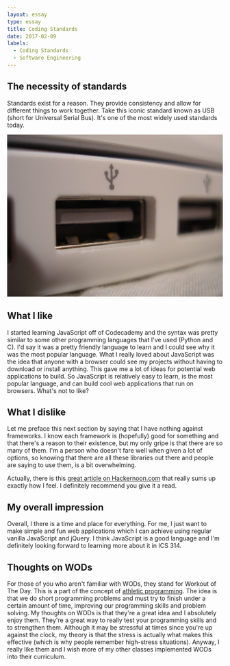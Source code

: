 ```yaml
---
layout: essay
type: essay
title: Coding Standards
date: 2017-02-09
labels:
  - Coding Standards
  - Software Engineering
---
```


## The necessity of standards 
Standards exist for a reason. They provide consistency and allow for different things to work together. Take this iconic standard known as USB (short for Universal Serial Bus). It's one of the most widely used standards today.

<img class="ui medium image" src="../images/usb-port.jpg">

## What I like
I started learning JavaScript off of Codecademy and the syntax was pretty similar to some other programming languages that I've used (Python and C). I'd say it was a pretty friendly language to learn and I could see why it was the most popular language. What I really loved about JavaScript was the idea that anyone with a browser could see my projects without having to download or install anything. This gave me a lot of ideas for potential web applications to build. So JavaScript is relatively easy to learn, is the most popular language, and can build cool web applications that run on browsers. What's not to like?

## What I dislike
Let me preface this next section by saying that I have nothing against frameworks. I know each framework is (hopefully) good for something and that there's a reason to their existence, but my only gripe is that there are so many of them. I'm a person who doesn't fare well when given a lot of options, so knowing that there are all these libraries out there and people are saying to use them, is a bit overwhelming.


Actually, there is this [great article on Hackernoon.com](https://hackernoon.com/how-it-feels-to-learn-javascript-in-2016-d3a717dd577f#.4gto39so7) that really sums up exactly how I feel. I definitely recommend you give it a read.

## My overall impression
Overall, I there is a time and place for everything. For me, I just want to make simple and fun web applications which I can achieve using regular vanilla JavaScript and jQuery. I think JavaScript is a good language and I'm definitely looking forward to learning more about it in ICS 314.

## Thoughts on WODs
For those of you who aren't familiar with WODs, they stand for Workout of The Day. This is a part of the concept of [athletic programming](http://philipmjohnson.org/essays/athletic-software-engineering.html). The idea is that we do short programming problems and must try to finish under a certain amount of time, improving our programming skills and problem solving. My thoughts on WODs is that they're a great idea and I absolutely enjoy them. They're a great way to really test your programming skills and to strengthen them. Although it may be stressful at times since you're up against the clock, my theory is that the stress is actually what makes this effective (which is why people remember high-stress situations). Anyway, I really like them and I wish more of my other classes implemented WODs into their curriculum.
